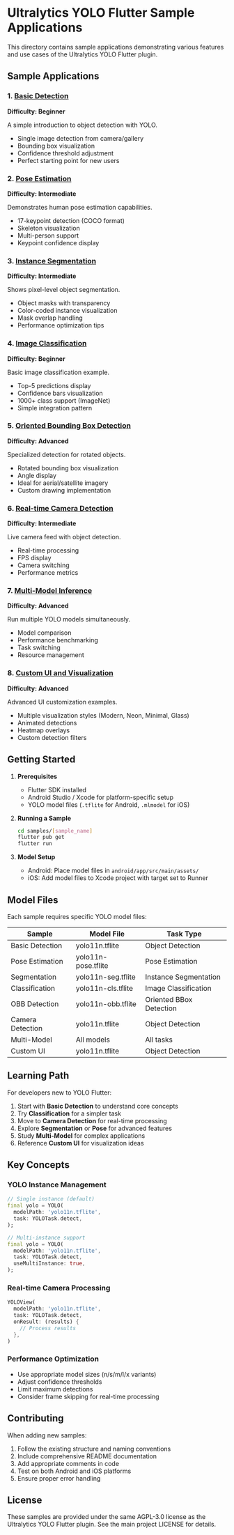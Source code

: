 # Ultralytics YOLO Flutter Sample Applications

This directory contains sample applications demonstrating various features and use cases of the Ultralytics YOLO Flutter plugin.

## Sample Applications

### 1. [Basic Detection](01_basic_detection/)
**Difficulty: Beginner**

A simple introduction to object detection with YOLO.
- Single image detection from camera/gallery
- Bounding box visualization
- Confidence threshold adjustment
- Perfect starting point for new users

### 2. [Pose Estimation](02_pose_estimation/)
**Difficulty: Intermediate**

Demonstrates human pose estimation capabilities.
- 17-keypoint detection (COCO format)
- Skeleton visualization
- Multi-person support
- Keypoint confidence display

### 3. [Instance Segmentation](03_segmentation/)
**Difficulty: Intermediate**

Shows pixel-level object segmentation.
- Object masks with transparency
- Color-coded instance visualization
- Mask overlap handling
- Performance optimization tips

### 4. [Image Classification](04_classification/)
**Difficulty: Beginner**

Basic image classification example.
- Top-5 predictions display
- Confidence bars visualization
- 1000+ class support (ImageNet)
- Simple integration pattern

### 5. [Oriented Bounding Box Detection](05_obb_detection/)
**Difficulty: Advanced**

Specialized detection for rotated objects.
- Rotated bounding box visualization
- Angle display
- Ideal for aerial/satellite imagery
- Custom drawing implementation

### 6. [Real-time Camera Detection](06_camera_detection/)
**Difficulty: Intermediate**

Live camera feed with object detection.
- Real-time processing
- FPS display
- Camera switching
- Performance metrics

### 7. [Multi-Model Inference](07_multi_model/)
**Difficulty: Advanced**

Run multiple YOLO models simultaneously.
- Model comparison
- Performance benchmarking
- Task switching
- Resource management

### 8. [Custom UI and Visualization](08_custom_ui/)
**Difficulty: Advanced**

Advanced UI customization examples.
- Multiple visualization styles (Modern, Neon, Minimal, Glass)
- Animated detections
- Heatmap overlays
- Custom detection filters

## Getting Started

1. **Prerequisites**
   - Flutter SDK installed
   - Android Studio / Xcode for platform-specific setup
   - YOLO model files (`.tflite` for Android, `.mlmodel` for iOS)

2. **Running a Sample**
   ```bash
   cd samples/[sample_name]
   flutter pub get
   flutter run
   ```

3. **Model Setup**
   - Android: Place model files in `android/app/src/main/assets/`
   - iOS: Add model files to Xcode project with target set to Runner

## Model Files

Each sample requires specific YOLO model files:

| Sample | Model File | Task Type |
|--------|------------|-----------|
| Basic Detection | yolo11n.tflite | Object Detection |
| Pose Estimation | yolo11n-pose.tflite | Pose Estimation |
| Segmentation | yolo11n-seg.tflite | Instance Segmentation |
| Classification | yolo11n-cls.tflite | Image Classification |
| OBB Detection | yolo11n-obb.tflite | Oriented BBox Detection |
| Camera Detection | yolo11n.tflite | Object Detection |
| Multi-Model | All models | All tasks |
| Custom UI | yolo11n.tflite | Object Detection |

## Learning Path

For developers new to YOLO Flutter:

1. Start with **Basic Detection** to understand core concepts
2. Try **Classification** for a simpler task
3. Move to **Camera Detection** for real-time processing
4. Explore **Segmentation** or **Pose** for advanced features
5. Study **Multi-Model** for complex applications
6. Reference **Custom UI** for visualization ideas

## Key Concepts

### YOLO Instance Management
```dart
// Single instance (default)
final yolo = YOLO(
  modelPath: 'yolo11n.tflite',
  task: YOLOTask.detect,
);

// Multi-instance support
final yolo = YOLO(
  modelPath: 'yolo11n.tflite',
  task: YOLOTask.detect,
  useMultiInstance: true,
);
```

### Real-time Camera Processing
```dart
YOLOView(
  modelPath: 'yolo11n.tflite',
  task: YOLOTask.detect,
  onResult: (results) {
    // Process results
  },
)
```

### Performance Optimization
- Use appropriate model sizes (n/s/m/l/x variants)
- Adjust confidence thresholds
- Limit maximum detections
- Consider frame skipping for real-time processing

## Contributing

When adding new samples:
1. Follow the existing structure and naming conventions
2. Include comprehensive README documentation
3. Add appropriate comments in code
4. Test on both Android and iOS platforms
5. Ensure proper error handling

## License

These samples are provided under the same AGPL-3.0 license as the Ultralytics YOLO Flutter plugin. See the main project LICENSE for details.